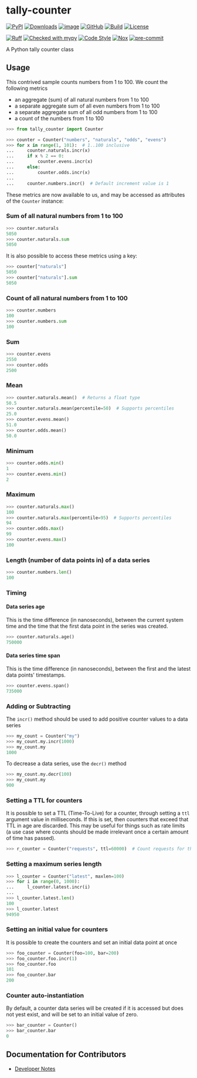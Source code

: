 # tally-counter
[![PyPI](https://img.shields.io/pypi/v/tally-counter.svg?logo=python)](https://pypi.python.org/pypi/tally-counter)
[![Downloads](https://static.pepy.tech/badge/tally-counter)](https://pepy.tech/project/tally-counter)
[![image](https://img.shields.io/pypi/pyversions/tally-counter.svg)](https://pypi.python.org/pypi/tally-counter)
[![GitHub](https://img.shields.io/github/v/release/houseman/tally-counter?logo=github&sort=semver)](https://github.com/houseman/tally-counter)
[![Build](https://github.com/houseman/tally-counter/actions/workflows/build.yml/badge.svg)](https://github.com/houseman/tally-counter/actions?query=workflow%3Abuild)
[![License](https://img.shields.io/github/license/houseman/tally-counter)](https://github.com/houseman/tally-counter)


[![Ruff](https://img.shields.io/endpoint?url=https://raw.githubusercontent.com/astral-sh/ruff/main/assets/badge/v2.json)](https://github.com/astral-sh/ruff)
[![Checked with mypy](https://www.mypy-lang.org/static/mypy_badge.svg)](https://mypy-lang.org/)
[![Code Style](https://img.shields.io/badge/code%20style-black-black)](https://github.com/houseman/tally-counter)
[![Nox](https://img.shields.io/badge/%F0%9F%A6%8A-Nox-D85E00.svg)](https://github.com/houseman/tally-counter)
[![pre-commit](https://img.shields.io/badge/pre--commit-enabled-brightgreen?logo=pre-commit)](https://github.com/pre-commit/pre-commit)

A Python tally counter class

## Usage
This contrived sample counts numbers from 1 to 100. We count the following metrics
- an aggregate (sum) of all natural numbers from 1 to 100
- a separate aggregate sum of all even numbers from 1 to 100
- a separate aggregate sum of all odd numbers from 1 to 100
- a count of the numbers from 1 to 100

```python
>>> from tally_counter import Counter

>>> counter = Counter("numbers", "naturals", "odds", "evens")
>>> for x in range(1, 101):  # 1..100 inclusive
...     counter.naturals.incr(x)
...     if x % 2 == 0:
...         counter.evens.incr(x)
...     else:
...         counter.odds.incr(x)
...
...     counter.numbers.incr()  # Default increment value is 1

```

These metrics are now available to us, and may be accessed as attributes of the `Counter` instance:
### Sum of all natural numbers from 1 to 100
```python
>>> counter.naturals
5050
>>> counter.naturals.sum
5050

```

It is also possible to access these metrics using a key:
```python
>>> counter["naturals"]
5050
>>> counter["naturals"].sum
5050

```

### Count of all natural numbers from 1 to 100
```python
>>> counter.numbers
100
>>> counter.numbers.sum
100

```

### Sum
```python
>>> counter.evens
2550
>>> counter.odds
2500

```

### Mean
```python
>>> counter.naturals.mean()  # Returns a float type
50.5
>>> counter.naturals.mean(percentile=50)  # Supports percentiles
25.0
>>> counter.evens.mean()
51.0
>>> counter.odds.mean()
50.0

```

### Minimum
```python
>>> counter.odds.min()
1
>>> counter.evens.min()
2

```

### Maximum
```python
>>> counter.naturals.max()
100
>>> counter.naturals.max(percentile=95)  # Supports percentiles
94
>>> counter.odds.max()
99
>>> counter.evens.max()
100

```

### Length (number of data points in) of a data series
```python
>>> counter.numbers.len()
100

```

### Timing
#### Data series age
This is the time difference (in nanoseconds), between the current system time and the time that the first data point in the series was created.

```python
>>> counter.naturals.age()
750000

```

#### Data series time span
This is the time difference (in nanoseconds), between the first and the latest data points' timestamps.

```python
>>> counter.evens.span()
735000

```

### Adding or Subtracting
The `incr()` method should be used to add positive counter values to a data series
```python
>>> my_count = Counter("my")
>>> my_count.my.incr(1000)
>>> my_count.my
1000

```

To decrease a data series, use the `decr()` method
```python
>>> my_count.my.decr(100)
>>> my_count.my
900

```

### Setting a TTL for counters
It is possible to set a TTL (Time-To-Live) for a counter, through setting a `ttl` argument value in milliseconds.
If this is set, then counters that exceed that TTL in age are discarded.
This may be useful for things such as rate limits (a use case where counts should be made irrelevant once a certain amount of time has passed).

```python
>>> r_counter = Counter("requests", ttl=60000)  # Count requests for the past minute

```

### Setting a maximum series length

```python
>>> l_counter = Counter("latest", maxlen=100)
>>> for i in range(0, 1000):
...     l_counter.latest.incr(i)
...
>>> l_counter.latest.len()
100
>>> l_counter.latest
94950

```

### Setting an initial value for counters
It is possible to create the counters and set an initial data point at once
```python
>>> foo_counter = Counter(foo=100, bar=200)
>>> foo_counter.foo.incr(1)
>>> foo_counter.foo
101
>>> foo_counter.bar
200

```

### Counter auto-instantiation
By default, a counter data series will be created if it is accessed but does not yest
exist, and will be set to an initial value of zero.
```python
>>> bar_counter = Counter()
>>> bar_counter.bar
0

```

## Documentation for Contributors
- [Developer Notes](./docs/DEV.md)
